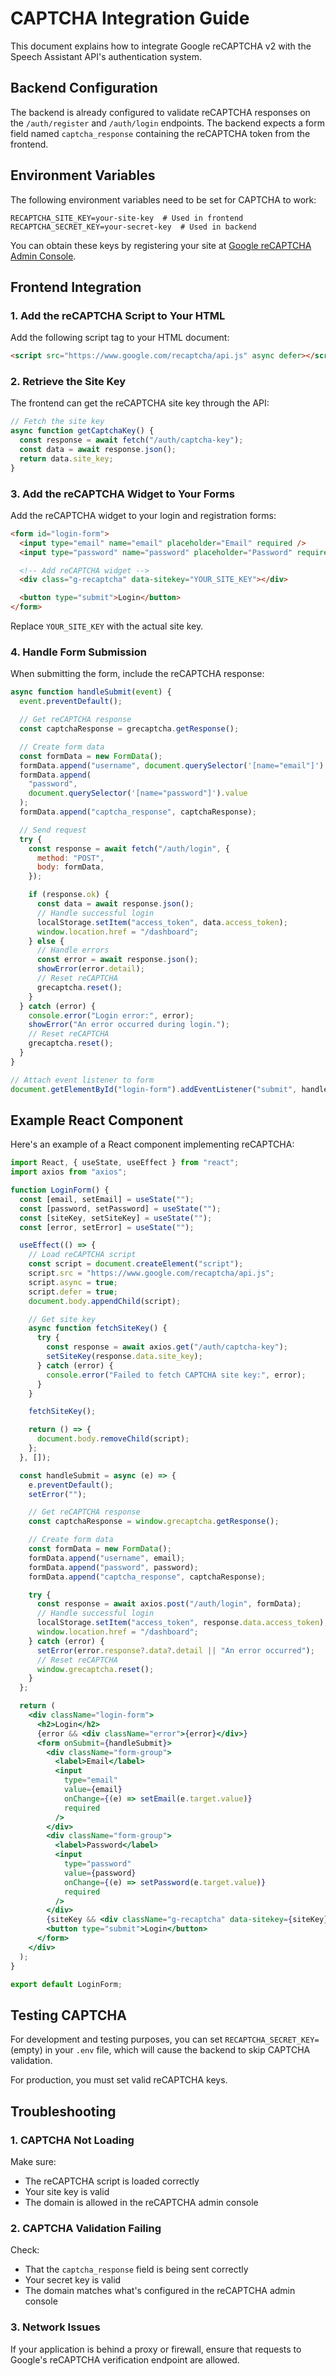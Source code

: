 # CAPTCHA Integration Guide

This document explains how to integrate Google reCAPTCHA v2 with the Speech Assistant API's authentication system.

## Backend Configuration

The backend is already configured to validate reCAPTCHA responses on the `/auth/register` and `/auth/login` endpoints. The backend expects a form field named `captcha_response` containing the reCAPTCHA token from the frontend.

## Environment Variables

The following environment variables need to be set for CAPTCHA to work:

```
RECAPTCHA_SITE_KEY=your-site-key  # Used in frontend
RECAPTCHA_SECRET_KEY=your-secret-key  # Used in backend
```

You can obtain these keys by registering your site at [Google reCAPTCHA Admin Console](https://www.google.com/recaptcha/admin).

## Frontend Integration

### 1. Add the reCAPTCHA Script to Your HTML

Add the following script tag to your HTML document:

```html
<script src="https://www.google.com/recaptcha/api.js" async defer></script>
```

### 2. Retrieve the Site Key

The frontend can get the reCAPTCHA site key through the API:

```javascript
// Fetch the site key
async function getCaptchaKey() {
  const response = await fetch("/auth/captcha-key");
  const data = await response.json();
  return data.site_key;
}
```

### 3. Add the reCAPTCHA Widget to Your Forms

Add the reCAPTCHA widget to your login and registration forms:

```html
<form id="login-form">
  <input type="email" name="email" placeholder="Email" required />
  <input type="password" name="password" placeholder="Password" required />

  <!-- Add reCAPTCHA widget -->
  <div class="g-recaptcha" data-sitekey="YOUR_SITE_KEY"></div>

  <button type="submit">Login</button>
</form>
```

Replace `YOUR_SITE_KEY` with the actual site key.

### 4. Handle Form Submission

When submitting the form, include the reCAPTCHA response:

```javascript
async function handleSubmit(event) {
  event.preventDefault();

  // Get reCAPTCHA response
  const captchaResponse = grecaptcha.getResponse();

  // Create form data
  const formData = new FormData();
  formData.append("username", document.querySelector('[name="email"]').value);
  formData.append(
    "password",
    document.querySelector('[name="password"]').value
  );
  formData.append("captcha_response", captchaResponse);

  // Send request
  try {
    const response = await fetch("/auth/login", {
      method: "POST",
      body: formData,
    });

    if (response.ok) {
      const data = await response.json();
      // Handle successful login
      localStorage.setItem("access_token", data.access_token);
      window.location.href = "/dashboard";
    } else {
      // Handle errors
      const error = await response.json();
      showError(error.detail);
      // Reset reCAPTCHA
      grecaptcha.reset();
    }
  } catch (error) {
    console.error("Login error:", error);
    showError("An error occurred during login.");
    // Reset reCAPTCHA
    grecaptcha.reset();
  }
}

// Attach event listener to form
document.getElementById("login-form").addEventListener("submit", handleSubmit);
```

## Example React Component

Here's an example of a React component implementing reCAPTCHA:

```jsx
import React, { useState, useEffect } from "react";
import axios from "axios";

function LoginForm() {
  const [email, setEmail] = useState("");
  const [password, setPassword] = useState("");
  const [siteKey, setSiteKey] = useState("");
  const [error, setError] = useState("");

  useEffect(() => {
    // Load reCAPTCHA script
    const script = document.createElement("script");
    script.src = "https://www.google.com/recaptcha/api.js";
    script.async = true;
    script.defer = true;
    document.body.appendChild(script);

    // Get site key
    async function fetchSiteKey() {
      try {
        const response = await axios.get("/auth/captcha-key");
        setSiteKey(response.data.site_key);
      } catch (error) {
        console.error("Failed to fetch CAPTCHA site key:", error);
      }
    }

    fetchSiteKey();

    return () => {
      document.body.removeChild(script);
    };
  }, []);

  const handleSubmit = async (e) => {
    e.preventDefault();
    setError("");

    // Get reCAPTCHA response
    const captchaResponse = window.grecaptcha.getResponse();

    // Create form data
    const formData = new FormData();
    formData.append("username", email);
    formData.append("password", password);
    formData.append("captcha_response", captchaResponse);

    try {
      const response = await axios.post("/auth/login", formData);
      // Handle successful login
      localStorage.setItem("access_token", response.data.access_token);
      window.location.href = "/dashboard";
    } catch (error) {
      setError(error.response?.data?.detail || "An error occurred");
      // Reset reCAPTCHA
      window.grecaptcha.reset();
    }
  };

  return (
    <div className="login-form">
      <h2>Login</h2>
      {error && <div className="error">{error}</div>}
      <form onSubmit={handleSubmit}>
        <div className="form-group">
          <label>Email</label>
          <input
            type="email"
            value={email}
            onChange={(e) => setEmail(e.target.value)}
            required
          />
        </div>
        <div className="form-group">
          <label>Password</label>
          <input
            type="password"
            value={password}
            onChange={(e) => setPassword(e.target.value)}
            required
          />
        </div>
        {siteKey && <div className="g-recaptcha" data-sitekey={siteKey}></div>}
        <button type="submit">Login</button>
      </form>
    </div>
  );
}

export default LoginForm;
```

## Testing CAPTCHA

For development and testing purposes, you can set `RECAPTCHA_SECRET_KEY=` (empty) in your `.env` file, which will cause the backend to skip CAPTCHA validation.

For production, you must set valid reCAPTCHA keys.

## Troubleshooting

### 1. CAPTCHA Not Loading

Make sure:

- The reCAPTCHA script is loaded correctly
- Your site key is valid
- The domain is allowed in the reCAPTCHA admin console

### 2. CAPTCHA Validation Failing

Check:

- That the `captcha_response` field is being sent correctly
- Your secret key is valid
- The domain matches what's configured in the reCAPTCHA admin console

### 3. Network Issues

If your application is behind a proxy or firewall, ensure that requests to Google's reCAPTCHA verification endpoint are allowed.
